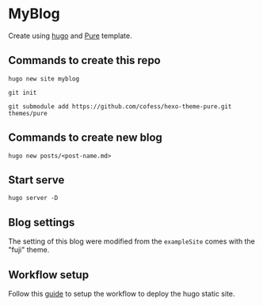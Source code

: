 # MyBlog

Create using [hugo](https://gohugo.io/) and [Pure](https://themes.gohugo.io/themes/hugo-theme-pure) template.

## Commands to create this repo
```
hugo new site myblog

git init

git submodule add https://github.com/cofess/hexo-theme-pure.git themes/pure
```
## Commands to create new blog

```
hugo new posts/<post-name.md>
```

## Start serve

```
hugo server -D
```

## Blog settings

The setting of this blog were modified from the `exampleSite` comes with the "fuji" theme.

## Workflow setup

Follow this [guide](https://github.com/marketplace/actions/hugo-setup) to setup the workflow to deploy the hugo static site.